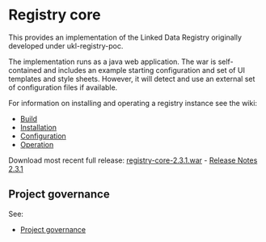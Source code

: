 # Registry core

This provides an implementation of the Linked Data Registry originally developed under ukl-registry-poc.

The implementation runs as a java web application.
The war is self-contained and includes an example starting configuration and set of UI templates and style sheets.
However, it will detect and use an external set of configuration files if available.

For information on installing and operating a registry instance see the wiki:
   * [Build](https://github.com/UKGovLD/registry-core/wiki/Build)
   * [Installation](https://github.com/UKGovLD/registry-core/wiki/Installation)
   * [Configuration](https://github.com/UKGovLD/registry-core/wiki/Configuration)
   * [Operation](https://github.com/UKGovLD/registry-core/wiki/Operation)
 
Download most recent full release: [registry-core-2.3.1.war](https://s3-eu-west-1.amazonaws.com/ukgovld/release/com/github/ukgovld/registry-core/2.3.1/registry-core-2.3.1.war) - 
[Release Notes 2.3.1](https://github.com/UKGovLD/registry-core/wiki/Release-2.3.1)

## Project governance

See:
   * [Project governance](https://github.com/der/ukl-registry-poc/wiki/Project-Governance)
